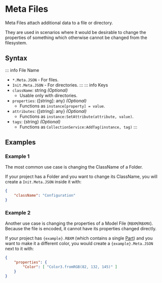 # Meta Files

Meta Files attach additional data to a file or directory.

They are used in scenarios where it would be desirable to change the properties of something which otherwise cannot be changed from the filesystem.

## Syntax

::: info File Name
- `*.Meta.JSON` - For files.
- `Init.Meta.JSON` - For directories.
:::
::: info Keys
- `className`: string *(Optional)*
	- Usable only with directories.
- `properties`: {[string]: any} *(Optional)*
	- Functions as `instance[property] = value`.
- `attributes`: {[string]: any} *(Optional)*
	- Functions as `instance:SetAttribute(attribute, value)`.
- `tags`: {string} *(Optional)*
	- Functions as `CollectionService:AddTag(instance, tag)`
:::

## Examples

### Example 1

The most common use case is changing the ClassName of a Folder.

If your project has a Folder and you want to change its ClassName, you will create a `Init.Meta.JSON` inside it with:
```json
{
	"className": "Configuration"
}
```

### Example 2

Another use case is changing the properties of a Model File (`RBXM`/`RBXMX`). Because the file is encoded, it cannot have its properties changed directly.

If your project has `{example}.RBXM` (which contains a single [Part](https://create.roblox.com/docs/reference/engine/classes/Part)) and you want to make it a different color, you would create a `{example}.Meta.JSON` next to it with:
```json
{
	"properties": {
		"Color": [ "Color3.fromRGB(82, 132, 145)" ]
	}
}
```
